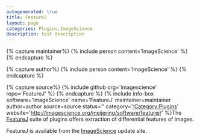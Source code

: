 ```yaml
---
autogenerated: true
title: FeatureJ
layout: page
categories: Plugins,ImageScience
description: test description
---
```



{% capture maintainer%}
{% include person content='ImageScience' %}
{% endcapture %}

{% capture author%}
{% include person content='ImageScience' %}
{% endcapture %}

{% capture source%}
{% include github org='imagescience' repo='FeatureJ' %}
{% endcapture %}
{% include info-box software='ImageScience' name='FeatureJ' maintainer=maintainer author=author source=source status='' category='[:Category:Plugins](Category_Plugins)' website='http://imagescience.org/meijering/software/featurej/' %}The [FeatureJ](http://imagescience.org/meijering/software/featurej/) suite of plugins offers extraction of differential features of images.

FeatureJ is available from the [ImageScience](/plugins/imagescience) update site.

 
